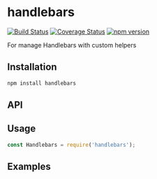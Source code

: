 # handlebars

[![Build Status](https://travis-ci.org/janis-commerce/handlebars.svg?branch=master)](https://travis-ci.org/janis-commerce/handlebars)
[![Coverage Status](https://coveralls.io/repos/github/janis-commerce/handlebars/badge.svg?branch=master)](https://coveralls.io/github/janis-commerce/handlebars?branch=master)
[![npm version](https://badge.fury.io/js/handlebars.svg)](https://www.npmjs.com/package/handlebars)

For manage Handlebars with custom helpers

## Installation
```sh
npm install handlebars
```

## API


## Usage
```js
const Handlebars = require('handlebars');

```

## Examples
